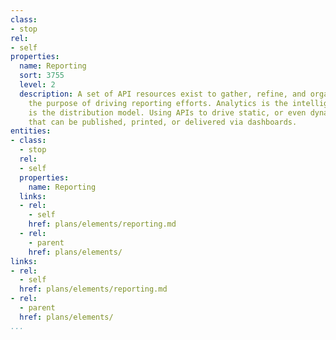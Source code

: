 ```yaml
---
class:
- stop
rel:
- self
properties:
  name: Reporting
  sort: 3755
  level: 2
  description: A set of API resources exist to gather, refine, and organize data for
    the purpose of driving reporting efforts. Analytics is the intelligence, and reports
    is the distribution model. Using APIs to drive static, or even dynamic reports
    that can be published, printed, or delivered via dashboards.
entities:
- class:
  - stop
  rel:
  - self
  properties:
    name: Reporting
  links:
  - rel:
    - self
    href: plans/elements/reporting.md
  - rel:
    - parent
    href: plans/elements/
links:
- rel:
  - self
  href: plans/elements/reporting.md
- rel:
  - parent
  href: plans/elements/
...
```


